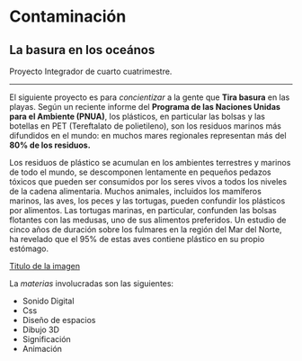# Contaminación

## La basura en los oceános

Proyecto Integrador de cuarto cuatrimestre.

---

El siguiente proyecto es para *concientizar* a la gente que **Tira basura** en las playas.
Según un reciente informe del **Programa de las Naciones Unidas para el Ambiente (PNUA)**, los plásticos, en particular las bolsas y las botellas en PET (Tereftalato de polietileno), son los residuos marinos más difundidos en el mundo: en muchos mares regionales representan más del **80% de los residuos.** 

Los residuos de plástico se acumulan en los ambientes terrestres y marinos de todo el mundo, se descomponen lentamente en pequeños pedazos tóxicos que pueden ser consumidos por los seres vivos a todos los niveles de la cadena alimentaria. Muchos animales, incluidos los mamíferos marinos, las aves, los peces y las tortugas, pueden confundir los plásticos por alimentos. Las tortugas marinas, en particular, confunden las bolsas flotantes con las medusas, uno de sus alimentos preferidos. Un estudio de cinco años de duración sobre los fulmares en la región del Mar del Norte, ha revelado que el 95% de estas aves contiene plástico en su propio estómago.

[Titulo de la imagen](http://images.eldiario.es/opinion/tortuga-Florida-deformada-plastico-atrapada_EDIIMA20150703_0342_5.jpg)

La *materias* involucradas son las siguientes:

- Sonido Digital
- Css
- Diseño de espacios
- Dibujo 3D
- Significación
- Animación
